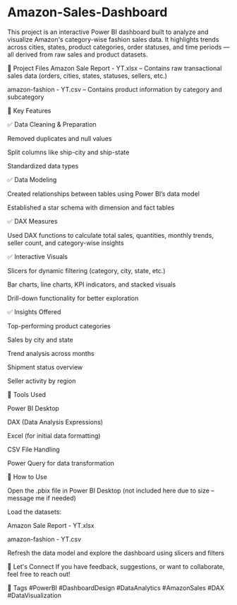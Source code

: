 # Amazon-Sales-Dashboard
This project is an interactive Power BI dashboard built to analyze and visualize Amazon's category-wise fashion sales data. It highlights trends across cities, states, product categories, order statuses, and time periods — all derived from raw sales and product datasets.

📁 Project Files
Amazon Sale Report - YT.xlsx – Contains raw transactional sales data (orders, cities, states, statuses, sellers, etc.)

amazon-fashion - YT.csv – Contains product information by category and subcategory

🧠 Key Features

✅ Data Cleaning & Preparation

Removed duplicates and null values

Split columns like ship-city and ship-state

Standardized data types

✅ Data Modeling

Created relationships between tables using Power BI’s data model

Established a star schema with dimension and fact tables

✅ DAX Measures

Used DAX functions to calculate total sales, quantities, monthly trends, seller count, and category-wise insights

✅ Interactive Visuals

Slicers for dynamic filtering (category, city, state, etc.)

Bar charts, line charts, KPI indicators, and stacked visuals

Drill-down functionality for better exploration

✅ Insights Offered

Top-performing product categories

Sales by city and state

Trend analysis across months

Shipment status overview

Seller activity by region

📌 Tools Used

Power BI Desktop

DAX (Data Analysis Expressions)

Excel (for initial data formatting)

CSV File Handling

Power Query for data transformation

📝 How to Use

Open the .pbix file in Power BI Desktop (not included here due to size – message me if needed)

Load the datasets:

Amazon Sale Report - YT.xlsx

amazon-fashion - YT.csv

Refresh the data model and explore the dashboard using slicers and filters

🤝 Let's Connect
If you have feedback, suggestions, or want to collaborate, feel free to reach out!

📎 Tags
#PowerBI #DashboardDesign #DataAnalytics #AmazonSales #DAX #DataVisualization


